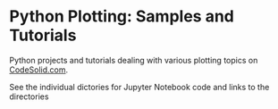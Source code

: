 # Python Plotting:  Samples and Tutorials

Python projects and tutorials dealing with various plotting topics on [CodeSolid.com](https://codesolid.com).

See the individual dictories for Jupyter Notebook code and links to the directories
